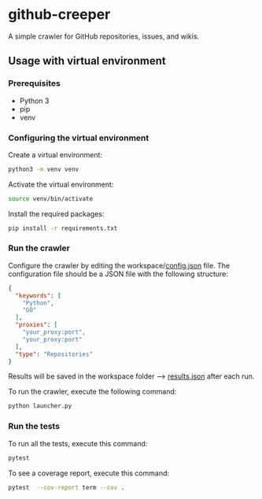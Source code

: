 # github-creeper

A simple crawler for GitHub repositories, issues, and wikis.

## Usage with virtual environment

### Prerequisites

- Python 3
- pip
- venv

### Configuring the virtual environment

Create a virtual environment:

```bash
python3 -m venv venv
```

Activate the virtual environment:

```bash
source venv/bin/activate
```

Install the required packages:

```bash
pip install -r requirements.txt
```

### Run the crawler

Configure the crawler by editing the workspace/[config.json](workspace/config.json) file. The configuration file should
be a JSON file with the following
structure:

```json
{
  "keywords": [
    "Python",
    "GO"
  ],
  "proxies": [
    "your_proxy:port",
    "your_proxy:port"
  ],
  "type": "Repositories"
}
```

Results will be saved in the workspace folder --> [results.json](workspace/results.json) after each run.

To run the crawler, execute the following command:

```bash
python launcher.py
```

### Run the tests

To run all the tests, execute this command:

```bash
pytest
```

To see a coverage report, execute this command:

```bash
pytest  --cov-report term --cov .
```

